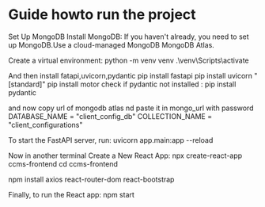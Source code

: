 <h1>Guide howto run the project</h1>
Set Up MongoDB
Install MongoDB: If you haven't already, you need to set up MongoDB.Use a cloud-managed MongoDB  MongoDB Atlas.

Create a virtual environment:
python -m venv venv 
.\venv\Scripts\activate

And then install fatapi,uvicorn,pydantic
pip install fastapi
pip install uvicorn "[standard]"
pip install motor
check if pydantic not installed :
pip install pydantic

and now copy url of mongodb atlas nd paste it in mongo_url with password
DATABASE_NAME = "client_config_db"
COLLECTION_NAME = "client_configurations"

To start the FastAPI server, run:
uvicorn app.main:app --reload

Now in another terminal
Create a New React App:
npx create-react-app ccms-frontend
cd ccms-frontend

npm install axios react-router-dom react-bootstrap

Finally, to run the React app:
npm start
